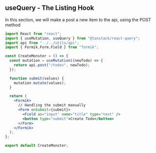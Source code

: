 ## useQuery - The Listing Hook

In this section, we will make a post a new item to the api, using the POST method

```jsx
import React from "react";
import { useMutation, useQuery } from "@tanstack/react-query";
import api from "../../utils/api";
import { Formik,Form,Field } from "formik";

const CreateMonster = () => {
  const mutation = useMutation((newTodo) => {
    return api.post("/todos", newTodo);
  });

  function submit(values) {
    mutation.mutate(values);
  }

  return (
    <Formik>
      // Handling the submit manually
      <Form onSubmit={submit}>
        <Field as="input" name="title" type="text" />
        <button type="submit">Create Todo</button>
      </Form>
    </Formik>
  );
};

export default CreateMonster;
```
